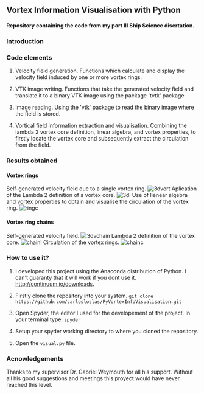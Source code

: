 ## Vortex Information Visualisation with Python
#### Repository containing the code from my part III Ship Science disertation.

### Introduction

### Code elements
1. Velocity field generation. Functions which calculate and display the velocity field induced by one or more vortex rings.

2. VTK image writing. Functions that take the generated velocity field and translate it to a binary VTK image using the package 'tvtk' package.

3. Image reading. Using the 'vtk' package to read the binary image where the field is stored.

4. Vortical field information extraction and visualisation. Combining the lambda 2 vortex core definition, linear algebra, and vortex properties, to firstly locate the vortex core and subsequently extract the circulation from the field. 

### Results obtained

#### Vortex rings
Self-generated velocity field due to a single vortex ring.
![3dvort](https://cloud.githubusercontent.com/assets/10100481/9084759/9c821fe0-3b6e-11e5-98d6-9aec0611dea5.png)
Aplication of the Lambda 2 definition of a vortex core.
![3dl](https://cloud.githubusercontent.com/assets/10100481/9084764/a2ab814a-3b6e-11e5-87b7-494747a63923.png)
Use of lienear algebra and vortex properties to obtain and visualise the circulation of the vortex ring.
![ringc](https://cloud.githubusercontent.com/assets/10100481/9084767/a8001de0-3b6e-11e5-9ac7-c9a1c68610ac.png)

#### Vortex ring chains
Self-generated velocity field.
![3dvchain](https://cloud.githubusercontent.com/assets/10100481/9027607/cf689992-3953-11e5-8f24-4a60161b2c20.png)
Lambda 2 definition of the vortex core.
![chainl](https://cloud.githubusercontent.com/assets/10100481/9027612/01a8de30-3954-11e5-92a0-efbd0d02b373.png)
Circulation of the vortex rings.
![chainc](https://cloud.githubusercontent.com/assets/10100481/9027614/0b578936-3954-11e5-9b86-479a22d94fb7.png)

### How to use it?

1. I developed this project using the Anaconda distribution of Python. I can't guaranty that it will work if you dont use it. http://continuum.io/downloads.
2. Firstly clone the repository into your system. 
`git clone https://github.com/carlosloslas/PyVortexInfoVisualisation.git`

3. Open Spyder, the editor I used for the developement of the project. In your terminal type: 
`spyder`
4. Setup your spyder working directory to where you cloned the repository.
5. Open the ``` visual.py ``` file.


### Acnowledgements

Thanks to my supervisor Dr. Gabriel Weymouth for all his support. Without all his good suggestions and meetings this proyect would have never reached this level. 
